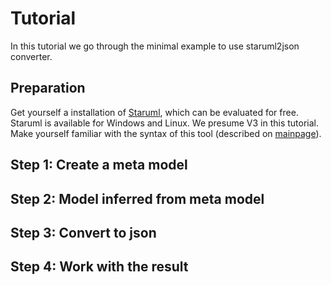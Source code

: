# Tutorial

In this tutorial we go through the minimal example to use staruml2json converter.

## Preparation
Get yourself a installation of [Staruml](http://staruml.io/), which can be evaluated for free. Staruml is available for Windows and Linux. We presume V3 in this tutorial. <br>
Make yourself familiar with the syntax of this tool (described on [mainpage](../Readme.md)).

## Step 1: Create a meta model

## Step 2: Model inferred from meta model

## Step 3: Convert to json

## Step 4: Work with the result